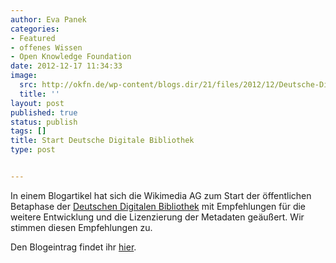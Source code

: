 ```yaml
---
author: Eva Panek
categories:
- Featured
- offenes Wissen
- Open Knowledge Foundation
date: 2012-12-17 11:34:33
image:
  src: http://okfn.de/wp-content/blogs.dir/21/files/2012/12/Deutsche-Digi-Bib.png
  title: ''
layout: post
published: true
status: publish
tags: []
title: Start Deutsche Digitale Bibliothek
type: post


---
```


  
In einem Blogartikel hat sich die Wikimedia AG zum Start der öffentlichen Betaphase der [Deutschen Digitalen Bibliothek](http://www.deutsche-digitale-bibliothek.de/) mit Empfehlungen für die weitere Entwicklung und die Lizenzierung der Metadaten geäußert. Wir stimmen diesen Empfehlungen zu.

Den Blogeintrag findet ihr [hier](http://blog.wikimedia.de/2012/11/28/deutsche-digitale-bibliothek-beta-ddb/).